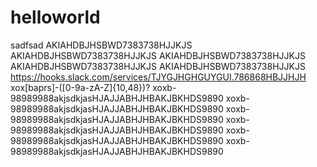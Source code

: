 # helloworld
sadfsad
AKIAHDBJHSBWD7383738HJJKJS
AKIAHDBJHSBWD7383738HJJKJS
AKIAHDBJHSBWD7383738HJJKJS
AKIAHDBJHSBWD7383738HJJKJS
AKIAHDBJHSBWD7383738HJJKJS
https://hooks.slack.com/services/TJYGJHGHGUYGUI.786868HBJJHJH
xox[baprs]-([0-9a-zA-Z]{10,48})?
xoxb-98989988akjsdkjasHJAJJABHJHBAKJBKHDS9890
xoxb-98989988akjsdkjasHJAJJABHJHBAKJBKHDS9890
xoxb-98989988akjsdkjasHJAJJABHJHBAKJBKHDS9890
xoxb-98989988akjsdkjasHJAJJABHJHBAKJBKHDS9890
xoxb-98989988akjsdkjasHJAJJABHJHBAKJBKHDS9890
xoxb-98989988akjsdkjasHJAJJABHJHBAKJBKHDS9890

